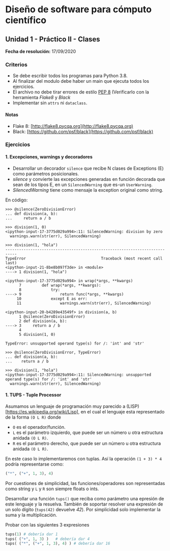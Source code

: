 # Diseño de software para cómputo científico
## Unidad 1 - Práctico II - Clases

**Fecha de resolución:** 17/09/2020

### Criterios

- Se debe escribir todos los programas para Python 3.8.
- Al finalizar del modulo debe haber un main que ejecuta todos los ejercicios.
- El archivo no debe tirar errores de estilo [PEP 8](https://www.python.org/dev/peps/pep-0008/) (Verificarlo con la
  herramienta *Flake8* y *Black*
- Implementar sin `attrs` ni `dataclass`.

#### Notas

- Flake 8: [http://flake8.pycqa.org](http://flake8.pycqa.org)
- Black: [https://github.com/psf/black](https://github.com/psf/black)


### Ejercicios

#### 1. Excepciones, warnings y decoradores

- Desarrollar un decorador `silence` que recibe N clases de Exceptions (E) como
parámetros posicionales.
- *silence* y convierte las excepciones generadas en función decorada
  que sean de los tipos E, en un `SilencedWarning` que es-un `UserWarning`.
- *SilencedWarning* tiene como mensaje la exception original como string.


En código:

```pycon
>>> @silence(ZeroDivisionError)
... def division(a, b):
...     return a / b

>>> division(1, 0)
<ipython-input-17-3775d029a994>:11: SilencedWarning: division by zero
  warnings.warn(str(err), SilencedWarning)

>>> division(1, "hola")
---------------------------------------------------------------------------
TypeError                                 Traceback (most recent call last)
<ipython-input-21-8be8b097f3de> in <module>
----> 1 division(1, "hola")

<ipython-input-17-3775d029a994> in wrap(*args, **kwargs)
      7         def wrap(*args, **kwargs):
      8             try:
----> 9                 return func(*args, **kwargs)
     10             except E as err:
     11                 warnings.warn(str(err), SilencedWarning)

<ipython-input-20-b4289e43549f> in division(a, b)
      1 @silence(ZeroDivisionError)
      2 def division(a, b):
----> 3     return a / b
      4
      5 division(1, 0)

TypeError: unsupported operand type(s) for /: 'int' and 'str'

>>> @silence(ZeroDivisionError, TypeError)
... def division(a, b):
...    return a / b

>>> division(1, "hola")
<ipython-input-17-3775d029a994>:11: SilencedWarning: unsupported operand type(s) for /: 'int' and 'str'
  warnings.warn(str(err), SilencedWarning)
```


#### 1. TUPS - Tuple Processor

Asumamos un lenguaje de programación muy parecido a (LISP)[https://es.wikipedia.org/wiki/Lisp],
en el cual el lenguaje esta representado de la forma `(O L R)` donde 

- `O` es el operador/función.
- `L` es el parámetro izquierdo, que puede ser un número u otra estructura anidada `(O L R)`.
- `R` es el parámetro derecho, que puede ser un número u otra estructura anidada `(O L R)`.

En este caso lo implementaremos con tuplas. Así la operación `(1 + 3) * 4` podría representarse como:

```python
("*", ("+", 1, 3), 4)
```

Por cuestiones de simplicidad, las funciones/operadores son representadas como string y `L` y `R`
son siempre floats o ints.


Desarrollar una función `tups()` que reciba como parámetro una epresión de este lenguaje y la resuelva. También
de soportar resolver una expresión de un solo dígito (`tups(42)` devuelve *42*). Por simplicidad solo implementar
la suma y la multiplicación.

Probar con las siguientes 3 expresiones

```python
tups(1) # debería dar 1
tups( ("+", 1, 3) )   # debería dar 4
tups( ("*", ("+", 1, 3), 4) ) # debería dar 16
```
